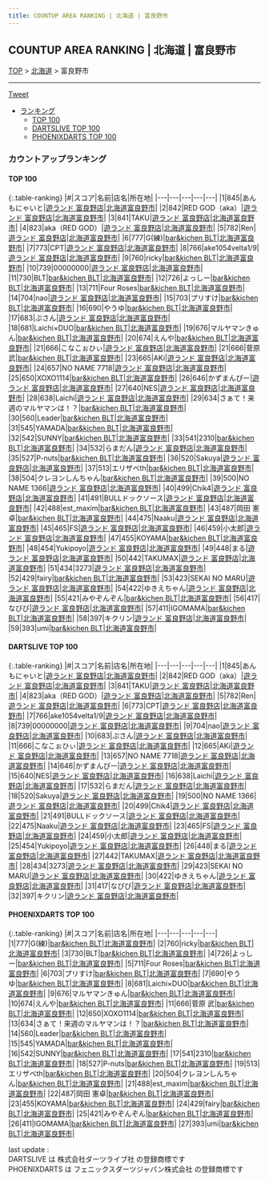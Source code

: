 ```yaml
---
title: COUNTUP AREA RANKING | 北海道 | 富良野市
---
```

## COUNTUP AREA RANKING | 北海道 | 富良野市

[TOP](/darts/rank/) > [北海道](/darts/rank/北海道/) > 富良野市

___

<a href="https://twitter.com/share?ref_src=twsrc%5Etfw" data-text="COUNTUP AREA RANKING | 北海道富良野市" class="twitter-share-button" data-hashtags="DARTSLIVE,PHOENIXDARTS,darts,ダーツ" data-show-count="false">Tweet</a>

* [ランキング](#カウントアップランキング)
    * [TOP 100](#top-100)
    * [DARTSLIVE TOP 100](#dartslive-top-100)
    * [PHOENIXDARTS TOP 100](#phoenixdarts-top-100)

### カウントアップランキング

#### TOP 100



{:.table-ranking}
|#|スコア|名前|店名|所在地|
|---|---|---|---|---|
|1|845|<span class="rank-name-dl">あんもにゃいと</span>|<a href="https://search.dartslive.com/jp/shop/1270241c1c98ce7f0d9b047a20a7ba1e">遊ランド 富良野店</a>|<a href="/darts/rank/北海道/富良野市">北海道富良野市</a>|
|2|842|<span class="rank-name-dl">RED GOD（aka）</span>|<a href="https://search.dartslive.com/jp/shop/1270241c1c98ce7f0d9b047a20a7ba1e">遊ランド 富良野店</a>|<a href="/darts/rank/北海道/富良野市">北海道富良野市</a>|
|3|841|<span class="rank-name-dl">TAKU</span>|<a href="https://search.dartslive.com/jp/shop/1270241c1c98ce7f0d9b047a20a7ba1e">遊ランド 富良野店</a>|<a href="/darts/rank/北海道/富良野市">北海道富良野市</a>|
|4|823|<span class="rank-name-dl">aka（RED GOD）</span>|<a href="https://search.dartslive.com/jp/shop/1270241c1c98ce7f0d9b047a20a7ba1e">遊ランド 富良野店</a>|<a href="/darts/rank/北海道/富良野市">北海道富良野市</a>|
|5|782|<span class="rank-name-dl">Ren</span>|<a href="https://search.dartslive.com/jp/shop/1270241c1c98ce7f0d9b047a20a7ba1e">遊ランド 富良野店</a>|<a href="/darts/rank/北海道/富良野市">北海道富良野市</a>|
|6|777|<span class="rank-name-pd">G(練)</span>|<a href="https://vs.phoenixdarts.com/jp/shop/shopDetailInfo/s_10642?s_seq=10642">bar&kichen BLT</a>|<a href="/darts/rank/北海道/富良野市">北海道富良野市</a>|
|7|773|<span class="rank-name-dl">CPT</span>|<a href="https://search.dartslive.com/jp/shop/1270241c1c98ce7f0d9b047a20a7ba1e">遊ランド 富良野店</a>|<a href="/darts/rank/北海道/富良野市">北海道富良野市</a>|
|8|766|<span class="rank-name-dl">ake1054velta1/9</span>|<a href="https://search.dartslive.com/jp/shop/1270241c1c98ce7f0d9b047a20a7ba1e">遊ランド 富良野店</a>|<a href="/darts/rank/北海道/富良野市">北海道富良野市</a>|
|9|760|<span class="rank-name-pd">ricky</span>|<a href="https://vs.phoenixdarts.com/jp/shop/shopDetailInfo/s_10642?s_seq=10642">bar&kichen BLT</a>|<a href="/darts/rank/北海道/富良野市">北海道富良野市</a>|
|10|739|<span class="rank-name-dl">00000000</span>|<a href="https://search.dartslive.com/jp/shop/1270241c1c98ce7f0d9b047a20a7ba1e">遊ランド 富良野店</a>|<a href="/darts/rank/北海道/富良野市">北海道富良野市</a>|
|11|730|<span class="rank-name-pd">BLT</span>|<a href="https://vs.phoenixdarts.com/jp/shop/shopDetailInfo/s_10642?s_seq=10642">bar&kichen BLT</a>|<a href="/darts/rank/北海道/富良野市">北海道富良野市</a>|
|12|726|<span class="rank-name-pd">よっしー</span>|<a href="https://vs.phoenixdarts.com/jp/shop/shopDetailInfo/s_10642?s_seq=10642">bar&kichen BLT</a>|<a href="/darts/rank/北海道/富良野市">北海道富良野市</a>|
|13|711|<span class="rank-name-pd">Four Roses</span>|<a href="https://vs.phoenixdarts.com/jp/shop/shopDetailInfo/s_10642?s_seq=10642">bar&kichen BLT</a>|<a href="/darts/rank/北海道/富良野市">北海道富良野市</a>|
|14|704|<span class="rank-name-dl">nao</span>|<a href="https://search.dartslive.com/jp/shop/1270241c1c98ce7f0d9b047a20a7ba1e">遊ランド 富良野店</a>|<a href="/darts/rank/北海道/富良野市">北海道富良野市</a>|
|15|703|<span class="rank-name-pd">プリすけ</span>|<a href="https://vs.phoenixdarts.com/jp/shop/shopDetailInfo/s_10642?s_seq=10642">bar&kichen BLT</a>|<a href="/darts/rank/北海道/富良野市">北海道富良野市</a>|
|16|690|<span class="rank-name-pd">やうゆ</span>|<a href="https://vs.phoenixdarts.com/jp/shop/shopDetailInfo/s_10642?s_seq=10642">bar&kichen BLT</a>|<a href="/darts/rank/北海道/富良野市">北海道富良野市</a>|
|17|683|<span class="rank-name-dl">ぷさん</span>|<a href="https://search.dartslive.com/jp/shop/1270241c1c98ce7f0d9b047a20a7ba1e">遊ランド 富良野店</a>|<a href="/darts/rank/北海道/富良野市">北海道富良野市</a>|
|18|681|<span class="rank-name-pd">Laichi×DUO</span>|<a href="https://vs.phoenixdarts.com/jp/shop/shopDetailInfo/s_10642?s_seq=10642">bar&kichen BLT</a>|<a href="/darts/rank/北海道/富良野市">北海道富良野市</a>|
|19|676|<span class="rank-name-pd">マルヤマンきゅん</span>|<a href="https://vs.phoenixdarts.com/jp/shop/shopDetailInfo/s_10642?s_seq=10642">bar&kichen BLT</a>|<a href="/darts/rank/北海道/富良野市">北海道富良野市</a>|
|20|674|<span class="rank-name-pd">えんや</span>|<a href="https://vs.phoenixdarts.com/jp/shop/shopDetailInfo/s_10642?s_seq=10642">bar&kichen BLT</a>|<a href="/darts/rank/北海道/富良野市">北海道富良野市</a>|
|21|666|<span class="rank-name-dl">こなこぉひぃ</span>|<a href="https://search.dartslive.com/jp/shop/1270241c1c98ce7f0d9b047a20a7ba1e">遊ランド 富良野店</a>|<a href="/darts/rank/北海道/富良野市">北海道富良野市</a>|
|21|666|<span class="rank-name-pd"><span class="pro-icon-pd"></span>菅原 武</span>|<a href="https://vs.phoenixdarts.com/jp/shop/shopDetailInfo/s_10642?s_seq=10642">bar&kichen BLT</a>|<a href="/darts/rank/北海道/富良野市">北海道富良野市</a>|
|23|665|<span class="rank-name-dl">AKi</span>|<a href="https://search.dartslive.com/jp/shop/1270241c1c98ce7f0d9b047a20a7ba1e">遊ランド 富良野店</a>|<a href="/darts/rank/北海道/富良野市">北海道富良野市</a>|
|24|657|<span class="rank-name-dl">NO NAME 7718</span>|<a href="https://search.dartslive.com/jp/shop/1270241c1c98ce7f0d9b047a20a7ba1e">遊ランド 富良野店</a>|<a href="/darts/rank/北海道/富良野市">北海道富良野市</a>|
|25|650|<span class="rank-name-pd">XOXO1114</span>|<a href="https://vs.phoenixdarts.com/jp/shop/shopDetailInfo/s_10642?s_seq=10642">bar&kichen BLT</a>|<a href="/darts/rank/北海道/富良野市">北海道富良野市</a>|
|26|646|<span class="rank-name-dl">かずまんぴー</span>|<a href="https://search.dartslive.com/jp/shop/1270241c1c98ce7f0d9b047a20a7ba1e">遊ランド 富良野店</a>|<a href="/darts/rank/北海道/富良野市">北海道富良野市</a>|
|27|640|<span class="rank-name-dl">NES</span>|<a href="https://search.dartslive.com/jp/shop/1270241c1c98ce7f0d9b047a20a7ba1e">遊ランド 富良野店</a>|<a href="/darts/rank/北海道/富良野市">北海道富良野市</a>|
|28|638|<span class="rank-name-dl">Laichi</span>|<a href="https://search.dartslive.com/jp/shop/1270241c1c98ce7f0d9b047a20a7ba1e">遊ランド 富良野店</a>|<a href="/darts/rank/北海道/富良野市">北海道富良野市</a>|
|29|634|<span class="rank-name-pd">さぁて！来週のマルヤマンは！？</span>|<a href="https://vs.phoenixdarts.com/jp/shop/shopDetailInfo/s_10642?s_seq=10642">bar&kichen BLT</a>|<a href="/darts/rank/北海道/富良野市">北海道富良野市</a>|
|30|560|<span class="rank-name-pd">Leader</span>|<a href="https://vs.phoenixdarts.com/jp/shop/shopDetailInfo/s_10642?s_seq=10642">bar&kichen BLT</a>|<a href="/darts/rank/北海道/富良野市">北海道富良野市</a>|
|31|545|<span class="rank-name-pd">YAMADA</span>|<a href="https://vs.phoenixdarts.com/jp/shop/shopDetailInfo/s_10642?s_seq=10642">bar&kichen BLT</a>|<a href="/darts/rank/北海道/富良野市">北海道富良野市</a>|
|32|542|<span class="rank-name-pd">SUNNY</span>|<a href="https://vs.phoenixdarts.com/jp/shop/shopDetailInfo/s_10642?s_seq=10642">bar&kichen BLT</a>|<a href="/darts/rank/北海道/富良野市">北海道富良野市</a>|
|33|541|<span class="rank-name-pd">2310</span>|<a href="https://vs.phoenixdarts.com/jp/shop/shopDetailInfo/s_10642?s_seq=10642">bar&kichen BLT</a>|<a href="/darts/rank/北海道/富良野市">北海道富良野市</a>|
|34|532|<span class="rank-name-dl">らまだん</span>|<a href="https://search.dartslive.com/jp/shop/1270241c1c98ce7f0d9b047a20a7ba1e">遊ランド 富良野店</a>|<a href="/darts/rank/北海道/富良野市">北海道富良野市</a>|
|35|527|<span class="rank-name-pd">P-nuts</span>|<a href="https://vs.phoenixdarts.com/jp/shop/shopDetailInfo/s_10642?s_seq=10642">bar&kichen BLT</a>|<a href="/darts/rank/北海道/富良野市">北海道富良野市</a>|
|36|520|<span class="rank-name-dl">Sakuya</span>|<a href="https://search.dartslive.com/jp/shop/1270241c1c98ce7f0d9b047a20a7ba1e">遊ランド 富良野店</a>|<a href="/darts/rank/北海道/富良野市">北海道富良野市</a>|
|37|513|<span class="rank-name-pd">エリザベth</span>|<a href="https://vs.phoenixdarts.com/jp/shop/shopDetailInfo/s_10642?s_seq=10642">bar&kichen BLT</a>|<a href="/darts/rank/北海道/富良野市">北海道富良野市</a>|
|38|504|<span class="rank-name-pd">クレヨンしんちゃん</span>|<a href="https://vs.phoenixdarts.com/jp/shop/shopDetailInfo/s_10642?s_seq=10642">bar&kichen BLT</a>|<a href="/darts/rank/北海道/富良野市">北海道富良野市</a>|
|39|500|<span class="rank-name-dl">NO NAME 1366</span>|<a href="https://search.dartslive.com/jp/shop/1270241c1c98ce7f0d9b047a20a7ba1e">遊ランド 富良野店</a>|<a href="/darts/rank/北海道/富良野市">北海道富良野市</a>|
|40|499|<span class="rank-name-dl">Chik4</span>|<a href="https://search.dartslive.com/jp/shop/1270241c1c98ce7f0d9b047a20a7ba1e">遊ランド 富良野店</a>|<a href="/darts/rank/北海道/富良野市">北海道富良野市</a>|
|41|491|<span class="rank-name-dl">BULLドックソース</span>|<a href="https://search.dartslive.com/jp/shop/1270241c1c98ce7f0d9b047a20a7ba1e">遊ランド 富良野店</a>|<a href="/darts/rank/北海道/富良野市">北海道富良野市</a>|
|42|488|<span class="rank-name-pd">est_maxim</span>|<a href="https://vs.phoenixdarts.com/jp/shop/shopDetailInfo/s_10642?s_seq=10642">bar&kichen BLT</a>|<a href="/darts/rank/北海道/富良野市">北海道富良野市</a>|
|43|487|<span class="rank-name-pd"><span class="pro-icon-pd"></span>岡田 憲卓</span>|<a href="https://vs.phoenixdarts.com/jp/shop/shopDetailInfo/s_10642?s_seq=10642">bar&kichen BLT</a>|<a href="/darts/rank/北海道/富良野市">北海道富良野市</a>|
|44|475|<span class="rank-name-dl">Naaku</span>|<a href="https://search.dartslive.com/jp/shop/1270241c1c98ce7f0d9b047a20a7ba1e">遊ランド 富良野店</a>|<a href="/darts/rank/北海道/富良野市">北海道富良野市</a>|
|45|465|<span class="rank-name-dl">FS</span>|<a href="https://search.dartslive.com/jp/shop/1270241c1c98ce7f0d9b047a20a7ba1e">遊ランド 富良野店</a>|<a href="/darts/rank/北海道/富良野市">北海道富良野市</a>|
|46|459|<span class="rank-name-dl">小太郎</span>|<a href="https://search.dartslive.com/jp/shop/1270241c1c98ce7f0d9b047a20a7ba1e">遊ランド 富良野店</a>|<a href="/darts/rank/北海道/富良野市">北海道富良野市</a>|
|47|455|<span class="rank-name-pd">KOYAMA</span>|<a href="https://vs.phoenixdarts.com/jp/shop/shopDetailInfo/s_10642?s_seq=10642">bar&kichen BLT</a>|<a href="/darts/rank/北海道/富良野市">北海道富良野市</a>|
|48|454|<span class="rank-name-dl">Yukipoyo</span>|<a href="https://search.dartslive.com/jp/shop/1270241c1c98ce7f0d9b047a20a7ba1e">遊ランド 富良野店</a>|<a href="/darts/rank/北海道/富良野市">北海道富良野市</a>|
|49|448|<span class="rank-name-dl">まる</span>|<a href="https://search.dartslive.com/jp/shop/1270241c1c98ce7f0d9b047a20a7ba1e">遊ランド 富良野店</a>|<a href="/darts/rank/北海道/富良野市">北海道富良野市</a>|
|50|442|<span class="rank-name-dl">TAKUMAX</span>|<a href="https://search.dartslive.com/jp/shop/1270241c1c98ce7f0d9b047a20a7ba1e">遊ランド 富良野店</a>|<a href="/darts/rank/北海道/富良野市">北海道富良野市</a>|
|51|434|<span class="rank-name-dl">3273</span>|<a href="https://search.dartslive.com/jp/shop/1270241c1c98ce7f0d9b047a20a7ba1e">遊ランド 富良野店</a>|<a href="/darts/rank/北海道/富良野市">北海道富良野市</a>|
|52|429|<span class="rank-name-pd">fairy</span>|<a href="https://vs.phoenixdarts.com/jp/shop/shopDetailInfo/s_10642?s_seq=10642">bar&kichen BLT</a>|<a href="/darts/rank/北海道/富良野市">北海道富良野市</a>|
|53|423|<span class="rank-name-dl">SEKAI NO MARU</span>|<a href="https://search.dartslive.com/jp/shop/1270241c1c98ce7f0d9b047a20a7ba1e">遊ランド 富良野店</a>|<a href="/darts/rank/北海道/富良野市">北海道富良野市</a>|
|54|422|<span class="rank-name-dl">ゆきえちゃん</span>|<a href="https://search.dartslive.com/jp/shop/1270241c1c98ce7f0d9b047a20a7ba1e">遊ランド 富良野店</a>|<a href="/darts/rank/北海道/富良野市">北海道富良野市</a>|
|55|421|<span class="rank-name-pd">みやぞんぞん</span>|<a href="https://vs.phoenixdarts.com/jp/shop/shopDetailInfo/s_10642?s_seq=10642">bar&kichen BLT</a>|<a href="/darts/rank/北海道/富良野市">北海道富良野市</a>|
|56|417|<span class="rank-name-dl">なびび</span>|<a href="https://search.dartslive.com/jp/shop/1270241c1c98ce7f0d9b047a20a7ba1e">遊ランド 富良野店</a>|<a href="/darts/rank/北海道/富良野市">北海道富良野市</a>|
|57|411|<span class="rank-name-pd">IGOMAMA</span>|<a href="https://vs.phoenixdarts.com/jp/shop/shopDetailInfo/s_10642?s_seq=10642">bar&kichen BLT</a>|<a href="/darts/rank/北海道/富良野市">北海道富良野市</a>|
|58|397|<span class="rank-name-dl">キクリン</span>|<a href="https://search.dartslive.com/jp/shop/1270241c1c98ce7f0d9b047a20a7ba1e">遊ランド 富良野店</a>|<a href="/darts/rank/北海道/富良野市">北海道富良野市</a>|
|59|393|<span class="rank-name-pd">umi</span>|<a href="https://vs.phoenixdarts.com/jp/shop/shopDetailInfo/s_10642?s_seq=10642">bar&kichen BLT</a>|<a href="/darts/rank/北海道/富良野市">北海道富良野市</a>|


#### DARTSLIVE TOP 100



{:.table-ranking}
|#|スコア|名前|店名|所在地|
|---|---|---|---|---|
|1|845|<span class="rank-name-dl">あんもにゃいと</span>|<a href="https://search.dartslive.com/jp/shop/1270241c1c98ce7f0d9b047a20a7ba1e">遊ランド 富良野店</a>|<a href="/darts/rank/北海道/富良野市">北海道富良野市</a>|
|2|842|<span class="rank-name-dl">RED GOD（aka）</span>|<a href="https://search.dartslive.com/jp/shop/1270241c1c98ce7f0d9b047a20a7ba1e">遊ランド 富良野店</a>|<a href="/darts/rank/北海道/富良野市">北海道富良野市</a>|
|3|841|<span class="rank-name-dl">TAKU</span>|<a href="https://search.dartslive.com/jp/shop/1270241c1c98ce7f0d9b047a20a7ba1e">遊ランド 富良野店</a>|<a href="/darts/rank/北海道/富良野市">北海道富良野市</a>|
|4|823|<span class="rank-name-dl">aka（RED GOD）</span>|<a href="https://search.dartslive.com/jp/shop/1270241c1c98ce7f0d9b047a20a7ba1e">遊ランド 富良野店</a>|<a href="/darts/rank/北海道/富良野市">北海道富良野市</a>|
|5|782|<span class="rank-name-dl">Ren</span>|<a href="https://search.dartslive.com/jp/shop/1270241c1c98ce7f0d9b047a20a7ba1e">遊ランド 富良野店</a>|<a href="/darts/rank/北海道/富良野市">北海道富良野市</a>|
|6|773|<span class="rank-name-dl">CPT</span>|<a href="https://search.dartslive.com/jp/shop/1270241c1c98ce7f0d9b047a20a7ba1e">遊ランド 富良野店</a>|<a href="/darts/rank/北海道/富良野市">北海道富良野市</a>|
|7|766|<span class="rank-name-dl">ake1054velta1/9</span>|<a href="https://search.dartslive.com/jp/shop/1270241c1c98ce7f0d9b047a20a7ba1e">遊ランド 富良野店</a>|<a href="/darts/rank/北海道/富良野市">北海道富良野市</a>|
|8|739|<span class="rank-name-dl">00000000</span>|<a href="https://search.dartslive.com/jp/shop/1270241c1c98ce7f0d9b047a20a7ba1e">遊ランド 富良野店</a>|<a href="/darts/rank/北海道/富良野市">北海道富良野市</a>|
|9|704|<span class="rank-name-dl">nao</span>|<a href="https://search.dartslive.com/jp/shop/1270241c1c98ce7f0d9b047a20a7ba1e">遊ランド 富良野店</a>|<a href="/darts/rank/北海道/富良野市">北海道富良野市</a>|
|10|683|<span class="rank-name-dl">ぷさん</span>|<a href="https://search.dartslive.com/jp/shop/1270241c1c98ce7f0d9b047a20a7ba1e">遊ランド 富良野店</a>|<a href="/darts/rank/北海道/富良野市">北海道富良野市</a>|
|11|666|<span class="rank-name-dl">こなこぉひぃ</span>|<a href="https://search.dartslive.com/jp/shop/1270241c1c98ce7f0d9b047a20a7ba1e">遊ランド 富良野店</a>|<a href="/darts/rank/北海道/富良野市">北海道富良野市</a>|
|12|665|<span class="rank-name-dl">AKi</span>|<a href="https://search.dartslive.com/jp/shop/1270241c1c98ce7f0d9b047a20a7ba1e">遊ランド 富良野店</a>|<a href="/darts/rank/北海道/富良野市">北海道富良野市</a>|
|13|657|<span class="rank-name-dl">NO NAME 7718</span>|<a href="https://search.dartslive.com/jp/shop/1270241c1c98ce7f0d9b047a20a7ba1e">遊ランド 富良野店</a>|<a href="/darts/rank/北海道/富良野市">北海道富良野市</a>|
|14|646|<span class="rank-name-dl">かずまんぴー</span>|<a href="https://search.dartslive.com/jp/shop/1270241c1c98ce7f0d9b047a20a7ba1e">遊ランド 富良野店</a>|<a href="/darts/rank/北海道/富良野市">北海道富良野市</a>|
|15|640|<span class="rank-name-dl">NES</span>|<a href="https://search.dartslive.com/jp/shop/1270241c1c98ce7f0d9b047a20a7ba1e">遊ランド 富良野店</a>|<a href="/darts/rank/北海道/富良野市">北海道富良野市</a>|
|16|638|<span class="rank-name-dl">Laichi</span>|<a href="https://search.dartslive.com/jp/shop/1270241c1c98ce7f0d9b047a20a7ba1e">遊ランド 富良野店</a>|<a href="/darts/rank/北海道/富良野市">北海道富良野市</a>|
|17|532|<span class="rank-name-dl">らまだん</span>|<a href="https://search.dartslive.com/jp/shop/1270241c1c98ce7f0d9b047a20a7ba1e">遊ランド 富良野店</a>|<a href="/darts/rank/北海道/富良野市">北海道富良野市</a>|
|18|520|<span class="rank-name-dl">Sakuya</span>|<a href="https://search.dartslive.com/jp/shop/1270241c1c98ce7f0d9b047a20a7ba1e">遊ランド 富良野店</a>|<a href="/darts/rank/北海道/富良野市">北海道富良野市</a>|
|19|500|<span class="rank-name-dl">NO NAME 1366</span>|<a href="https://search.dartslive.com/jp/shop/1270241c1c98ce7f0d9b047a20a7ba1e">遊ランド 富良野店</a>|<a href="/darts/rank/北海道/富良野市">北海道富良野市</a>|
|20|499|<span class="rank-name-dl">Chik4</span>|<a href="https://search.dartslive.com/jp/shop/1270241c1c98ce7f0d9b047a20a7ba1e">遊ランド 富良野店</a>|<a href="/darts/rank/北海道/富良野市">北海道富良野市</a>|
|21|491|<span class="rank-name-dl">BULLドックソース</span>|<a href="https://search.dartslive.com/jp/shop/1270241c1c98ce7f0d9b047a20a7ba1e">遊ランド 富良野店</a>|<a href="/darts/rank/北海道/富良野市">北海道富良野市</a>|
|22|475|<span class="rank-name-dl">Naaku</span>|<a href="https://search.dartslive.com/jp/shop/1270241c1c98ce7f0d9b047a20a7ba1e">遊ランド 富良野店</a>|<a href="/darts/rank/北海道/富良野市">北海道富良野市</a>|
|23|465|<span class="rank-name-dl">FS</span>|<a href="https://search.dartslive.com/jp/shop/1270241c1c98ce7f0d9b047a20a7ba1e">遊ランド 富良野店</a>|<a href="/darts/rank/北海道/富良野市">北海道富良野市</a>|
|24|459|<span class="rank-name-dl">小太郎</span>|<a href="https://search.dartslive.com/jp/shop/1270241c1c98ce7f0d9b047a20a7ba1e">遊ランド 富良野店</a>|<a href="/darts/rank/北海道/富良野市">北海道富良野市</a>|
|25|454|<span class="rank-name-dl">Yukipoyo</span>|<a href="https://search.dartslive.com/jp/shop/1270241c1c98ce7f0d9b047a20a7ba1e">遊ランド 富良野店</a>|<a href="/darts/rank/北海道/富良野市">北海道富良野市</a>|
|26|448|<span class="rank-name-dl">まる</span>|<a href="https://search.dartslive.com/jp/shop/1270241c1c98ce7f0d9b047a20a7ba1e">遊ランド 富良野店</a>|<a href="/darts/rank/北海道/富良野市">北海道富良野市</a>|
|27|442|<span class="rank-name-dl">TAKUMAX</span>|<a href="https://search.dartslive.com/jp/shop/1270241c1c98ce7f0d9b047a20a7ba1e">遊ランド 富良野店</a>|<a href="/darts/rank/北海道/富良野市">北海道富良野市</a>|
|28|434|<span class="rank-name-dl">3273</span>|<a href="https://search.dartslive.com/jp/shop/1270241c1c98ce7f0d9b047a20a7ba1e">遊ランド 富良野店</a>|<a href="/darts/rank/北海道/富良野市">北海道富良野市</a>|
|29|423|<span class="rank-name-dl">SEKAI NO MARU</span>|<a href="https://search.dartslive.com/jp/shop/1270241c1c98ce7f0d9b047a20a7ba1e">遊ランド 富良野店</a>|<a href="/darts/rank/北海道/富良野市">北海道富良野市</a>|
|30|422|<span class="rank-name-dl">ゆきえちゃん</span>|<a href="https://search.dartslive.com/jp/shop/1270241c1c98ce7f0d9b047a20a7ba1e">遊ランド 富良野店</a>|<a href="/darts/rank/北海道/富良野市">北海道富良野市</a>|
|31|417|<span class="rank-name-dl">なびび</span>|<a href="https://search.dartslive.com/jp/shop/1270241c1c98ce7f0d9b047a20a7ba1e">遊ランド 富良野店</a>|<a href="/darts/rank/北海道/富良野市">北海道富良野市</a>|
|32|397|<span class="rank-name-dl">キクリン</span>|<a href="https://search.dartslive.com/jp/shop/1270241c1c98ce7f0d9b047a20a7ba1e">遊ランド 富良野店</a>|<a href="/darts/rank/北海道/富良野市">北海道富良野市</a>|


#### PHOENIXDARTS TOP 100



{:.table-ranking}
|#|スコア|名前|店名|所在地|
|---|---|---|---|---|
|1|777|<span class="rank-name-pd">G(練)</span>|<a href="https://vs.phoenixdarts.com/jp/shop/shopDetailInfo/s_10642?s_seq=10642">bar&kichen BLT</a>|<a href="/darts/rank/北海道/富良野市">北海道富良野市</a>|
|2|760|<span class="rank-name-pd">ricky</span>|<a href="https://vs.phoenixdarts.com/jp/shop/shopDetailInfo/s_10642?s_seq=10642">bar&kichen BLT</a>|<a href="/darts/rank/北海道/富良野市">北海道富良野市</a>|
|3|730|<span class="rank-name-pd">BLT</span>|<a href="https://vs.phoenixdarts.com/jp/shop/shopDetailInfo/s_10642?s_seq=10642">bar&kichen BLT</a>|<a href="/darts/rank/北海道/富良野市">北海道富良野市</a>|
|4|726|<span class="rank-name-pd">よっしー</span>|<a href="https://vs.phoenixdarts.com/jp/shop/shopDetailInfo/s_10642?s_seq=10642">bar&kichen BLT</a>|<a href="/darts/rank/北海道/富良野市">北海道富良野市</a>|
|5|711|<span class="rank-name-pd">Four Roses</span>|<a href="https://vs.phoenixdarts.com/jp/shop/shopDetailInfo/s_10642?s_seq=10642">bar&kichen BLT</a>|<a href="/darts/rank/北海道/富良野市">北海道富良野市</a>|
|6|703|<span class="rank-name-pd">プリすけ</span>|<a href="https://vs.phoenixdarts.com/jp/shop/shopDetailInfo/s_10642?s_seq=10642">bar&kichen BLT</a>|<a href="/darts/rank/北海道/富良野市">北海道富良野市</a>|
|7|690|<span class="rank-name-pd">やうゆ</span>|<a href="https://vs.phoenixdarts.com/jp/shop/shopDetailInfo/s_10642?s_seq=10642">bar&kichen BLT</a>|<a href="/darts/rank/北海道/富良野市">北海道富良野市</a>|
|8|681|<span class="rank-name-pd">Laichi×DUO</span>|<a href="https://vs.phoenixdarts.com/jp/shop/shopDetailInfo/s_10642?s_seq=10642">bar&kichen BLT</a>|<a href="/darts/rank/北海道/富良野市">北海道富良野市</a>|
|9|676|<span class="rank-name-pd">マルヤマンきゅん</span>|<a href="https://vs.phoenixdarts.com/jp/shop/shopDetailInfo/s_10642?s_seq=10642">bar&kichen BLT</a>|<a href="/darts/rank/北海道/富良野市">北海道富良野市</a>|
|10|674|<span class="rank-name-pd">えんや</span>|<a href="https://vs.phoenixdarts.com/jp/shop/shopDetailInfo/s_10642?s_seq=10642">bar&kichen BLT</a>|<a href="/darts/rank/北海道/富良野市">北海道富良野市</a>|
|11|666|<span class="rank-name-pd"><span class="pro-icon-pd"></span>菅原 武</span>|<a href="https://vs.phoenixdarts.com/jp/shop/shopDetailInfo/s_10642?s_seq=10642">bar&kichen BLT</a>|<a href="/darts/rank/北海道/富良野市">北海道富良野市</a>|
|12|650|<span class="rank-name-pd">XOXO1114</span>|<a href="https://vs.phoenixdarts.com/jp/shop/shopDetailInfo/s_10642?s_seq=10642">bar&kichen BLT</a>|<a href="/darts/rank/北海道/富良野市">北海道富良野市</a>|
|13|634|<span class="rank-name-pd">さぁて！来週のマルヤマンは！？</span>|<a href="https://vs.phoenixdarts.com/jp/shop/shopDetailInfo/s_10642?s_seq=10642">bar&kichen BLT</a>|<a href="/darts/rank/北海道/富良野市">北海道富良野市</a>|
|14|560|<span class="rank-name-pd">Leader</span>|<a href="https://vs.phoenixdarts.com/jp/shop/shopDetailInfo/s_10642?s_seq=10642">bar&kichen BLT</a>|<a href="/darts/rank/北海道/富良野市">北海道富良野市</a>|
|15|545|<span class="rank-name-pd">YAMADA</span>|<a href="https://vs.phoenixdarts.com/jp/shop/shopDetailInfo/s_10642?s_seq=10642">bar&kichen BLT</a>|<a href="/darts/rank/北海道/富良野市">北海道富良野市</a>|
|16|542|<span class="rank-name-pd">SUNNY</span>|<a href="https://vs.phoenixdarts.com/jp/shop/shopDetailInfo/s_10642?s_seq=10642">bar&kichen BLT</a>|<a href="/darts/rank/北海道/富良野市">北海道富良野市</a>|
|17|541|<span class="rank-name-pd">2310</span>|<a href="https://vs.phoenixdarts.com/jp/shop/shopDetailInfo/s_10642?s_seq=10642">bar&kichen BLT</a>|<a href="/darts/rank/北海道/富良野市">北海道富良野市</a>|
|18|527|<span class="rank-name-pd">P-nuts</span>|<a href="https://vs.phoenixdarts.com/jp/shop/shopDetailInfo/s_10642?s_seq=10642">bar&kichen BLT</a>|<a href="/darts/rank/北海道/富良野市">北海道富良野市</a>|
|19|513|<span class="rank-name-pd">エリザベth</span>|<a href="https://vs.phoenixdarts.com/jp/shop/shopDetailInfo/s_10642?s_seq=10642">bar&kichen BLT</a>|<a href="/darts/rank/北海道/富良野市">北海道富良野市</a>|
|20|504|<span class="rank-name-pd">クレヨンしんちゃん</span>|<a href="https://vs.phoenixdarts.com/jp/shop/shopDetailInfo/s_10642?s_seq=10642">bar&kichen BLT</a>|<a href="/darts/rank/北海道/富良野市">北海道富良野市</a>|
|21|488|<span class="rank-name-pd">est_maxim</span>|<a href="https://vs.phoenixdarts.com/jp/shop/shopDetailInfo/s_10642?s_seq=10642">bar&kichen BLT</a>|<a href="/darts/rank/北海道/富良野市">北海道富良野市</a>|
|22|487|<span class="rank-name-pd"><span class="pro-icon-pd"></span>岡田 憲卓</span>|<a href="https://vs.phoenixdarts.com/jp/shop/shopDetailInfo/s_10642?s_seq=10642">bar&kichen BLT</a>|<a href="/darts/rank/北海道/富良野市">北海道富良野市</a>|
|23|455|<span class="rank-name-pd">KOYAMA</span>|<a href="https://vs.phoenixdarts.com/jp/shop/shopDetailInfo/s_10642?s_seq=10642">bar&kichen BLT</a>|<a href="/darts/rank/北海道/富良野市">北海道富良野市</a>|
|24|429|<span class="rank-name-pd">fairy</span>|<a href="https://vs.phoenixdarts.com/jp/shop/shopDetailInfo/s_10642?s_seq=10642">bar&kichen BLT</a>|<a href="/darts/rank/北海道/富良野市">北海道富良野市</a>|
|25|421|<span class="rank-name-pd">みやぞんぞん</span>|<a href="https://vs.phoenixdarts.com/jp/shop/shopDetailInfo/s_10642?s_seq=10642">bar&kichen BLT</a>|<a href="/darts/rank/北海道/富良野市">北海道富良野市</a>|
|26|411|<span class="rank-name-pd">IGOMAMA</span>|<a href="https://vs.phoenixdarts.com/jp/shop/shopDetailInfo/s_10642?s_seq=10642">bar&kichen BLT</a>|<a href="/darts/rank/北海道/富良野市">北海道富良野市</a>|
|27|393|<span class="rank-name-pd">umi</span>|<a href="https://vs.phoenixdarts.com/jp/shop/shopDetailInfo/s_10642?s_seq=10642">bar&kichen BLT</a>|<a href="/darts/rank/北海道/富良野市">北海道富良野市</a>|


<div class="footer border-top border-gray-light mt-5 pt-3 text-right text-gray">
    last update : <span style="font-weight: italic" id="foot_last_modified"></span><br />
    DARTSLIVE は 株式会社ダーツライブ社 の登録商標です<br />
    PHOENIXDARTS は フェニックスダーツジャパン株式会社 の登録商標です<br />
</div>

<script src="https://cdnjs.cloudflare.com/ajax/libs/jquery.tablesorter/2.31.3/js/jquery.tablesorter.min.js" integrity="sha512-qzgd5cYSZcosqpzpn7zF2ZId8f/8CHmFKZ8j7mU4OUXTNRd5g+ZHBPsgKEwoqxCtdQvExE5LprwwPAgoicguNg==" crossorigin="anonymous" referrerpolicy="no-referrer"></script>
<link rel="stylesheet" href="https://cdnjs.cloudflare.com/ajax/libs/jquery.tablesorter/2.31.3/css/theme.default.min.css" integrity="sha512-wghhOJkjQX0Lh3NSWvNKeZ0ZpNn+SPVXX1Qyc9OCaogADktxrBiBdKGDoqVUOyhStvMBmJQ8ZdMHiR3wuEq8+w==" crossorigin="anonymous" referrerpolicy="no-referrer" />
<script>
$(function() {
    $(".table-ranking").tablesorter({sortList:[[0, 0]]});
    $("#foot_last_modified").text(formatDate(new Date(document.lastModified), 'yyyy-MM-dd HH:mm:ss'));
});
</script>

<script async src="https://platform.twitter.com/widgets.js" charset="utf-8"></script>